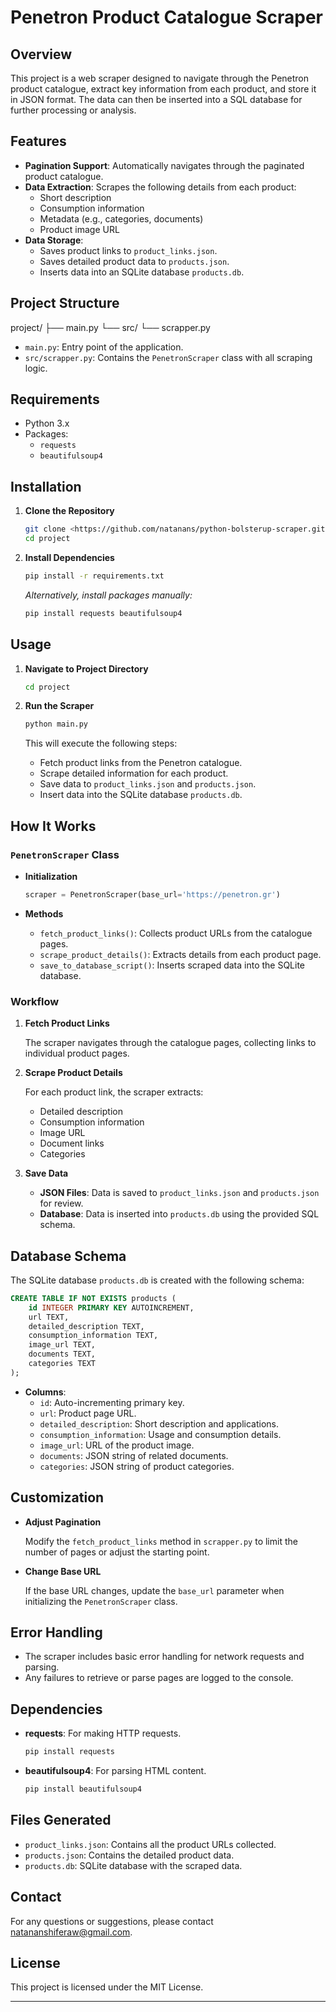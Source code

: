 # Penetron Product Catalogue Scraper

## Overview

This project is a web scraper designed to navigate through the Penetron product catalogue, extract key information from each product, and store it in JSON format. The data can then be inserted into a SQL database for further processing or analysis.

## Features

- **Pagination Support**: Automatically navigates through the paginated product catalogue.
- **Data Extraction**: Scrapes the following details from each product:
  - Short description
  - Consumption information
  - Metadata (e.g., categories, documents)
  - Product image URL
- **Data Storage**:
  - Saves product links to `product_links.json`.
  - Saves detailed product data to `products.json`.
  - Inserts data into an SQLite database `products.db`.

## Project Structure
project/
├── main.py
└── src/
└── scrapper.py

- `main.py`: Entry point of the application.
- `src/scrapper.py`: Contains the `PenetronScraper` class with all scraping logic.

## Requirements

- Python 3.x
- Packages:
  - `requests`
  - `beautifulsoup4`

## Installation

1. **Clone the Repository**

   ```bash
   git clone <https://github.com/natanans/python-bolsterup-scraper.git>
   cd project
   ```

2. **Install Dependencies**

   ```bash
   pip install -r requirements.txt
   ```

   *Alternatively, install packages manually:*

   ```bash
   pip install requests beautifulsoup4
   ```

## Usage

1. **Navigate to Project Directory**

   ```bash
   cd project
   ```

2. **Run the Scraper**

   ```bash
   python main.py
   ```

   This will execute the following steps:

   - Fetch product links from the Penetron catalogue.
   - Scrape detailed information for each product.
   - Save data to `product_links.json` and `products.json`.
   - Insert data into the SQLite database `products.db`.

## How It Works

### `PenetronScraper` Class

- **Initialization**

  ```python
  scraper = PenetronScraper(base_url='https://penetron.gr')
  ```

- **Methods**

  - `fetch_product_links()`: Collects product URLs from the catalogue pages.
  - `scrape_product_details()`: Extracts details from each product page.
  - `save_to_database_script()`: Inserts scraped data into the SQLite database.

### Workflow

1. **Fetch Product Links**

   The scraper navigates through the catalogue pages, collecting links to individual product pages.

2. **Scrape Product Details**

   For each product link, the scraper extracts:

   - Detailed description
   - Consumption information
   - Image URL
   - Document links
   - Categories

3. **Save Data**

   - **JSON Files**: Data is saved to `product_links.json` and `products.json` for review.
   - **Database**: Data is inserted into `products.db` using the provided SQL schema.

## Database Schema

The SQLite database `products.db` is created with the following schema:

```sql
CREATE TABLE IF NOT EXISTS products (
    id INTEGER PRIMARY KEY AUTOINCREMENT,
    url TEXT,
    detailed_description TEXT,
    consumption_information TEXT,
    image_url TEXT,
    documents TEXT,
    categories TEXT
);
```

- **Columns**:
  - `id`: Auto-incrementing primary key.
  - `url`: Product page URL.
  - `detailed_description`: Short description and applications.
  - `consumption_information`: Usage and consumption details.
  - `image_url`: URL of the product image.
  - `documents`: JSON string of related documents.
  - `categories`: JSON string of product categories.

## Customization

- **Adjust Pagination**

  Modify the `fetch_product_links` method in `scrapper.py` to limit the number of pages or adjust the starting point.

- **Change Base URL**

  If the base URL changes, update the `base_url` parameter when initializing the `PenetronScraper` class.

## Error Handling

- The scraper includes basic error handling for network requests and parsing.
- Any failures to retrieve or parse pages are logged to the console.

## Dependencies

- **requests**: For making HTTP requests.

  ```bash
  pip install requests
  ```

- **beautifulsoup4**: For parsing HTML content.

  ```bash
  pip install beautifulsoup4
  ```

## Files Generated

- `product_links.json`: Contains all the product URLs collected.
- `products.json`: Contains the detailed product data.
- `products.db`: SQLite database with the scraped data.

## Contact

For any questions or suggestions, please contact [natananshiferaw@gmail.com](mailto:natananshiferaw@gmail.com).

## License

This project is licensed under the MIT License.

---

